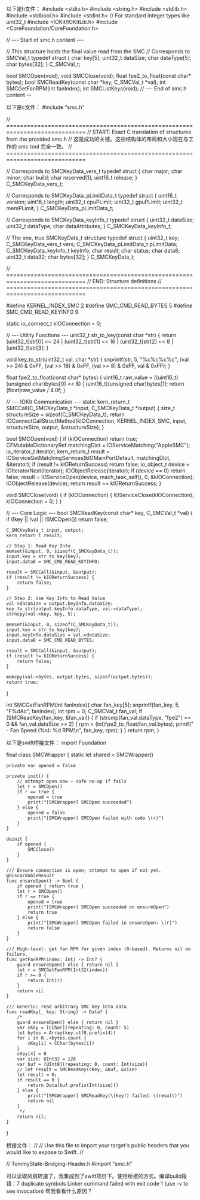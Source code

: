 以下是h文件：
#include <stdio.h>
#include <string.h>
#include <stdlib.h>
#include <stdbool.h>
#include <stdint.h> // For standard integer types like uint32_t
#include <IOKit/IOKitLib.h>
#include <CoreFoundation/CoreFoundation.h>

// --- Start of smc.h content ---

// This structure holds the final value read from the SMC
// Corresponds to SMCVal_t
typedef struct {
    char     key[5];
    uint32_t dataSize;
    char     dataType[5];
    char     bytes[32];
} C_SMCVal_t;

bool SMCOpen(void);
void SMCClose(void);
float fpe2_to_float(const char* bytes);
bool SMCReadKey(const char *key, C_SMCVal_t *val);
int  SMCGetFanRPM(int fanIndex);
int  SMCListKeys(void);
// --- End of smc.h content --

以下是c文件：
#include "smc.h"

// =============================================================================
//  START: Exact C translation of structures from the provided smc.h
//  这是成功的关键。这些结构体的布局和大小现在与工作的 smc tool 完全一致。
// =============================================================================

// Corresponds to SMCKeyData_vers_t
typedef struct {
    char     major;
    char     minor;
    char     build;
    char     reserved[1];
    uint16_t release;
} C_SMCKeyData_vers_t;

// Corresponds to SMCKeyData_pLimitData_t
typedef struct {
    uint16_t version;
    uint16_t length;
    uint32_t cpuPLimit;
    uint32_t gpuPLimit;
    uint32_t memPLimit;
} C_SMCKeyData_pLimitData_t;

// Corresponds to SMCKeyData_keyInfo_t
typedef struct {
    uint32_t dataSize;
    uint32_t dataType;
    char     dataAttributes;
} C_SMCKeyData_keyInfo_t;

// The one, true SMCKeyData_t structure
typedef struct {
    uint32_t                    key;
    C_SMCKeyData_vers_t         vers;
    C_SMCKeyData_pLimitData_t   pLimitData;
    C_SMCKeyData_keyInfo_t      keyInfo;
    char                        result;
    char                        status;
    char                        data8;
    uint32_t                    data32;
    char                        bytes[32];
} C_SMCKeyData_t;

// =============================================================================
//  END: Structure definitions
// =============================================================================

#define KERNEL_INDEX_SMC     2
#define SMC_CMD_READ_BYTES   5
#define SMC_CMD_READ_KEYINFO 9

static io_connect_t kIOConnection = 0;

// --- Utility Functions ---
uint32_t str_to_key(const char *str) {
    return (uint32_t)str[0] << 24 | (uint32_t)str[1] << 16 | (uint32_t)str[2] << 8 | (uint32_t)str[3];
}

void key_to_str(uint32_t val, char *str) {
    snprintf(str, 5, "%c%c%c%c", (val >> 24) & 0xFF, (val >> 16) & 0xFF, (val >> 8) & 0xFF, val & 0xFF);
}

float fpe2_to_float(const char* bytes) {
    uint16_t raw_value = ((uint16_t)(unsigned char)bytes[0] << 8) | (uint16_t)(unsigned char)bytes[1];
    return (float)raw_value / 4.0f;
}

// --- IOKit Communication ---
static kern_return_t SMCCall(C_SMCKeyData_t *input, C_SMCKeyData_t *output) {
    size_t structureSize = sizeof(C_SMCKeyData_t);
    return IOConnectCallStructMethod(kIOConnection, KERNEL_INDEX_SMC, input, structureSize, output, &structureSize);
}

bool SMCOpen(void) {
    if (kIOConnection) return true;
    CFMutableDictionaryRef matchingDict = IOServiceMatching("AppleSMC");
    io_iterator_t iterator;
    kern_return_t result = IOServiceGetMatchingServices(kIOMainPortDefault, matchingDict, &iterator);
    if (result != kIOReturnSuccess) return false;
    io_object_t device = IOIteratorNext(iterator);
    IOObjectRelease(iterator);
    if (device == 0) return false;
    result = IOServiceOpen(device, mach_task_self(), 0, &kIOConnection);
    IOObjectRelease(device);
    return result == kIOReturnSuccess;
}

void SMCClose(void) {
    if (kIOConnection) {
        IOServiceClose(kIOConnection);
        kIOConnection = 0;
    }
}

// --- Core Logic ---
bool SMCReadKey(const char* key, C_SMCVal_t *val) {
    if (!key || !val || !SMCOpen()) return false;

    C_SMCKeyData_t input, output;
    kern_return_t result;

    // Step 1: Read Key Info
    memset(&input, 0, sizeof(C_SMCKeyData_t));
    input.key = str_to_key(key);
    input.data8 = SMC_CMD_READ_KEYINFO;

    result = SMCCall(&input, &output);
    if (result != kIOReturnSuccess) {
        return false;
    }
    
    // Step 2: Use Key Info to Read Value
    val->dataSize = output.keyInfo.dataSize;
    key_to_str(output.keyInfo.dataType, val->dataType);
    strncpy(val->key, key, 5);

    memset(&input, 0, sizeof(C_SMCKeyData_t));
    input.key = str_to_key(key);
    input.keyInfo.dataSize = val->dataSize;
    input.data8 = SMC_CMD_READ_BYTES;

    result = SMCCall(&input, &output);
    if (result != kIOReturnSuccess) {
        return false;
    }

    memcpy(val->bytes, output.bytes, sizeof(output.bytes));
    return true;
}

int SMCGetFanRPM(int fanIndex){
    char fan_key[5];
    snprintf(fan_key, 5, "F%dAc", fanIndex);
    int rpm = 0;
    C_SMCVal_t fan_val;
    if (SMCReadKey(fan_key, &fan_val)) {
        if (strcmp(fan_val.dataType, "fpe2") == 0 && fan_val.dataSize >= 2) {
            rpm = (int)fpe2_to_float(fan_val.bytes);
            printf("  - Fan Speed (%s): %d RPM\n", fan_key, rpm);
        }
    }
    return rpm;
}


以下是swift桥接文件：
import Foundation

final class SMCWrapper {
    static let shared = SMCWrapper()

    private var opened = false

    private init() {
        // attempt open now — safe no-op if fails
        let r = SMCOpen()
        if r == true {
            opened = true
            print("[SMCWrapper] SMCOpen succeeded")
        } else {
            opened = false
            print("[SMCWrapper] SMCOpen failed with code \(r)")
        }
    }

    deinit {
        if opened {
            SMCClose()
        }
    }

    /// Ensure connection is open; attempt to open if not yet.
    @discardableResult
    func ensureOpen() -> Bool {
        if opened { return true }
        let r = SMCOpen()
        if r == true {
            opened = true
            print("[SMCWrapper] SMCOpen succeeded on ensureOpen")
            return true
        } else {
            print("[SMCWrapper] SMCOpen failed in ensureOpen: \(r)")
            return false
        }
    }

    /// High-level: get fan RPM for given index (0-based). Returns nil on failure.
    func getFanRPM(index: Int) -> Int? {
        guard ensureOpen() else { return nil }
        let r = SMCGetFanRPM(Int32(index))
        if r >= 0 {
            return Int(r)
        }
        return nil
    }

    /// Generic: read arbitrary SMC key into Data
    func readKey(_ key: String) -> Data? {
        /*
        guard ensureOpen() else { return nil }
        var cKey = [CChar](repeating: 0, count: 5)
        let bytes = Array(key.utf8.prefix(4))
        for i in 0..<bytes.count {
            cKey[i] = CChar(bytes[i])
        }
        cKey[4] = 0
        var size: UInt32 = 128
        var buf = [UInt8](repeating: 0, count: Int(size))
        // let result = SMCReadKey(cKey, &buf, &size)
        let result = 0;
        if result == 0 {
            return Data(buf.prefix(Int(size)))
        } else {
            print("[SMCWrapper] SMCReadKey(\(key)) failed: \(result)")
            return nil
        }
         */
        return nil;
    }
}

桥接文件：
//
//  Use this file to import your target's public headers that you would like to expose to Swift.
//

// TommyState-Bridging-Header.h
#import "smc.h"

可以读取风扇转速了，我集成到了swift项目下。使用桥接的方式。编译build报错：7 duplicate symbols
Linker command failed with exit code 1 (use -v to see invocation)
帮我看看什么原因？
